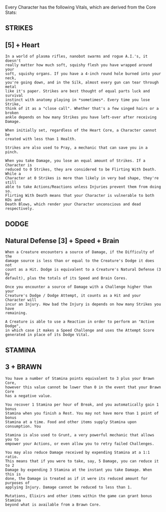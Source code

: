 Every Character has the following Vitals, which are derived from the Core Stats:

STRIKES            
-------
[5] + Heart 
-----------

    In a world of plasma rifles, nanobot swarms and rogue A.I.'s, it doesn't
    really matter how much soft, squishy flesh you have wrapped around your
    soft, squishy organs. If you have a 4-inch round hole burned into your neck,
    you're going down, and in the Silk, almost every gun can tear through metal
    like it's paper. Strikes are best thought of equal parts luck and survival
    instinct with anatomy playing in *sometimes*. Every time you lose Strike,
    think of it as a "close call". Whether that's a few singed hairs or a broken
    ankle depends on how many Strikes you have left-over after receiving Damage.

    When initially set, regardless of the Heart Core, a Character cannot be
    created with less than 1 Health.  

    Strikes are also used to Pray, a mechanic that can save you in a
    pinch.

    When you take Damage, you lose an equal amount of Strikes. If a Character is
    reduced to 0 Strikes, they are considered to be Flirting With Death. While a
    Character at 0 Strikes is more than likely in very bad shape, they're still
    able to take Actions/Reactions unless Injuries prevent them from doing so.
    Flirting With Death means that your Character is vulnerable to both KOs and
    Death Blows, which render your Character unconscious and dead respectively.


DODGE
-----
Natural Defense [3] + Speed + Brain
-----------------------------------
    
    When a Creature encounters a source of Damage, if the Difficulty of the
    damage source is less than or equal to the Creature's Dodge it does not
    count as a Hit. Dodge is equivalent to a Creature's Natural Defense (3 by
    default), plus the totals of its Speed and Brain Cores. 

    Once you encounter a source of Damage with a Challenge higher than your
    Creature's Dodge / Dodge Attempt, it counts as a Hit and your Character will
    incur an Injury. How bad the Injury is depends on how many Strikes you have
    remaining.

    A Creature is able to use a Reaction in order to perform an "Active Dodge",
    in which case it makes a Speed Challenge and uses the Attempt Score
    generated in place of its Dodge Vital. 

STAMINA 
-------
3 + BRAWN
---------
    
    You have a number of Stamina points equivalent to 3 plus your Brawn Core,
    however this value cannot be lower than 0 in the event that your Brawn Core
    has a negative value.

    You recover 1 Stamina per hour of Break, and you automatically gain 1 bonus
    Stamina when you finish a Rest. You may not have more than 1 point of bonus
    Stamina at a time. Food and other items supply Stamina upon consumption. You

    Stamina is also used to Grunt, a very powerful mechanic that allows you to
    empower your Actions, or even allow you to retry failed Challenges.

    You may also reduce Damage received by expending Stamina at a 1:1 ratio.
    This means that if you were to take, say, 5 Damage, you can reduce it to 2
    Damage by expending 3 Stamina at the instant you take Damage. When this is
    done, the Damage is treated as if it were its reduced amount for purposes of
    applying Injury. Damage cannot be reduced to less than 1.

    Mutations, Elixirs and other items within the game can grant bonus Stamina
    beyond what is available from a Brawn Core.



